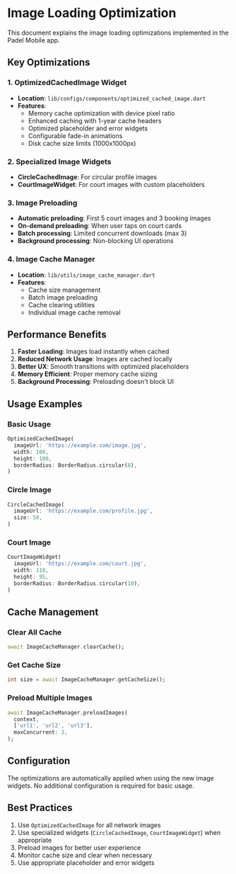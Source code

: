 # Image Loading Optimization

This document explains the image loading optimizations implemented in the Padel Mobile app.

## Key Optimizations

### 1. OptimizedCachedImage Widget
- **Location**: `lib/configs/components/optimized_cached_image.dart`
- **Features**:
  - Memory cache optimization with device pixel ratio
  - Enhanced caching with 1-year cache headers
  - Optimized placeholder and error widgets
  - Configurable fade-in animations
  - Disk cache size limits (1000x1000px)

### 2. Specialized Image Widgets
- **CircleCachedImage**: For circular profile images
- **CourtImageWidget**: For court images with custom placeholders

### 3. Image Preloading
- **Automatic preloading**: First 5 court images and 3 booking images
- **On-demand preloading**: When user taps on court cards
- **Batch processing**: Limited concurrent downloads (max 3)
- **Background processing**: Non-blocking UI operations

### 4. Image Cache Manager
- **Location**: `lib/utils/image_cache_manager.dart`
- **Features**:
  - Cache size management
  - Batch image preloading
  - Cache clearing utilities
  - Individual image cache removal

## Performance Benefits

1. **Faster Loading**: Images load instantly when cached
2. **Reduced Network Usage**: Images are cached locally
3. **Better UX**: Smooth transitions with optimized placeholders
4. **Memory Efficient**: Proper memory cache sizing
5. **Background Processing**: Preloading doesn't block UI

## Usage Examples

### Basic Usage
```dart
OptimizedCachedImage(
  imageUrl: 'https://example.com/image.jpg',
  width: 100,
  height: 100,
  borderRadius: BorderRadius.circular(8),
)
```

### Circle Image
```dart
CircleCachedImage(
  imageUrl: 'https://example.com/profile.jpg',
  size: 50,
)
```

### Court Image
```dart
CourtImageWidget(
  imageUrl: 'https://example.com/court.jpg',
  width: 118,
  height: 95,
  borderRadius: BorderRadius.circular(10),
)
```

## Cache Management

### Clear All Cache
```dart
await ImageCacheManager.clearCache();
```

### Get Cache Size
```dart
int size = await ImageCacheManager.getCacheSize();
```

### Preload Multiple Images
```dart
await ImageCacheManager.preloadImages(
  context,
  ['url1', 'url2', 'url3'],
  maxConcurrent: 3,
);
```

## Configuration

The optimizations are automatically applied when using the new image widgets. No additional configuration is required for basic usage.

## Best Practices

1. Use `OptimizedCachedImage` for all network images
2. Use specialized widgets (`CircleCachedImage`, `CourtImageWidget`) when appropriate
3. Preload images for better user experience
4. Monitor cache size and clear when necessary
5. Use appropriate placeholder and error widgets





